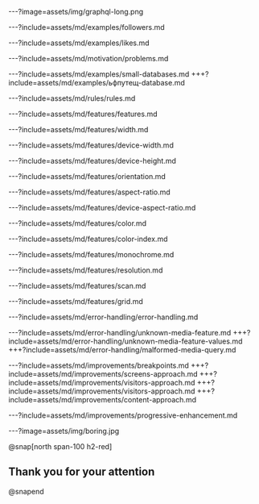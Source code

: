 ---?image=assets/img/graphql-long.png

---?include=assets/md/examples/followers.md

---?include=assets/md/examples/likes.md

---?include=assets/md/motivation/problems.md

---?include=assets/md/examples/small-databases.md
+++?include=assets/md/examples/ьфпутещ-database.md

---?include=assets/md/rules/rules.md

---?include=assets/md/features/features.md

---?include=assets/md/features/width.md

---?include=assets/md/features/device-width.md

---?include=assets/md/features/device-height.md

---?include=assets/md/features/orientation.md

---?include=assets/md/features/aspect-ratio.md

---?include=assets/md/features/device-aspect-ratio.md

---?include=assets/md/features/color.md

---?include=assets/md/features/color-index.md

---?include=assets/md/features/monochrome.md

---?include=assets/md/features/resolution.md

---?include=assets/md/features/scan.md

---?include=assets/md/features/grid.md

---?include=assets/md/error-handling/error-handling.md

---?include=assets/md/error-handling/unknown-media-feature.md
+++?include=assets/md/error-handling/unknown-media-feature-values.md
+++?include=assets/md/error-handling/malformed-media-query.md

---?include=assets/md/improvements/breakpoints.md
+++?include=assets/md/improvements/screens-approach.md
+++?include=assets/md/improvements/visitors-approach.md
+++?include=assets/md/improvements/visitors-approach.md
+++?include=assets/md/improvements/content-approach.md

---?include=assets/md/improvements/progressive-enhancement.md

---?image=assets/img/boring.jpg

@snap[north span-100 h2-red]
## Thank you for your attention
@snapend
